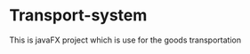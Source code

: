 Transport-system
================

This is javaFX project which is use for the goods transportation

